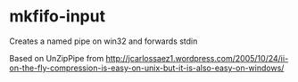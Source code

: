 mkfifo-input
============

Creates a named pipe on win32 and forwards stdin

Based on UnZipPipe from http://jcarlossaez1.wordpress.com/2005/10/24/ii-on-the-fly-compression-is-easy-on-unix-but-it-is-also-easy-on-windows/
